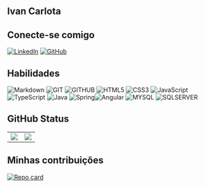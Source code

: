 ## Ivan Carlota

## Conecte-se comigo
[![LinkedIn](https://img.shields.io/badge/LinkedIn-0077B5?style=for-the-badge&logo=linkedin&logoColor=white)](https://www.linkedin.com/in/ivanjcarlota/) [![GitHub](https://img.shields.io/badge/GitHub-100000?style=for-the-badge&logo=github&logoColor=white)](https://github.com/IvanCarlota)


## Habilidades

![Markdown](https://img.shields.io/badge/Markdown-000?style=for-the-badge&logo=markdown)
![GIT](https://img.shields.io/badge/GIT-000?style=for-the-badge&logo=git)
![GITHUB](https://img.shields.io/badge/GITHUB-000?style=for-the-badge&logo=github)
![HTML5](https://img.shields.io/badge/HTML5-E34F26?style=for-the-badge&logo=html5&logoColor=white)
![CSS3](https://img.shields.io/badge/CSS3-1572B6?style=for-the-badge&logo=css3&logoColor=white)
![JavaScript](https://img.shields.io/badge/JavaScript-F7DF1E?style=for-the-badge&logo=javascript&logoColor=black)
![TypeScript](https://img.shields.io/badge/TypeScript-007ACC?style=for-the-badge&logo=typescript&logoColor=white)
![Java](https://img.shields.io/badge/java-%23ED8B00.svg?style=for-the-badge&logo=openjdk&logoColor=white)
![Spring](https://img.shields.io/badge/Spring-239120?style=for-the-badge&logo=Spring&logoColor=white)![Angular](https://img.shields.io/badge/Angular-CC342D?style=for-the-badge&logo=ruby&logoColor=white)
![MYSQL](https://img.shields.io/badge/MYSQL-1572B6?style=for-the-badge&logo=mysql&logoColor=white)
![SQLSERVER](https://img.shields.io/badge/SQLSERVER-1572B6?style=for-the-badge&logo=sqlserver&logoColor=white)



## GitHub Status

<table border="0">
  <tr>
    <td>
      <img src="https://github-readme-stats.vercel.app/api?username=IvanCarlota&show_icons=true&theme=tokyonight">
    </td>
    <td>
      <img src="https://github-readme-stats.vercel.app/api/top-langs/?username=IvanCarlota&hide=html,css&langs_count=10&show&theme=tokyonight&layout=compact">
    </td>  
  </tr>
 </table>

## Minhas contribuições
[![Repo card](https://github-readme-stats.vercel.app/api/pin/?username=IvanCarlota&dio-lab-open-source&&show_icons=true&theme=tokyonight)](https://github.com/IvanCarlota/dio-lab-open-source)